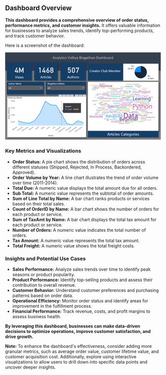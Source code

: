 ## Dashboard Overview

**This dashboard provides a comprehensive overview of order status, performance metrics, and customer insights.** 
It offers valuable information for businesses to analyze sales trends, identify top-performing products, and track customer behavior.


Here is a screenshot of the dashboard:

![Dashboard Screenshot](images/preview.gif)



### Key Metrics and Visualizations

* **Order Status:** A pie chart shows the distribution of orders across different statuses (Shipped, Rejected, In Process, Backordered, Approved).
* **Order Volume by Year:** A line chart illustrates the trend of order volume over time (2011-2014).
* **Total Due:** A numeric value displays the total amount due for all orders.
* **Sub Total:** A numeric value represents the subtotal of order amounts.
* **Sum of Line Total by Name:** A bar chart ranks products or services based on their total sales.
* **Count of OrderID by Name:** A bar chart shows the number of orders for each product or service.
* **Sum of TaxAmt by Name:** A bar chart displays the total tax amount for each product or service.
* **Number of Orders:** A numeric value indicates the total number of orders.
* **Tax Amount:** A numeric value represents the total tax amount.
* **Total Freight:** A numeric value shows the total freight costs.

### Insights and Potential Use Cases

* **Sales Performance:** Analyze sales trends over time to identify peak seasons or product popularity.
* **Product Performance:** Identify top-selling products and assess their contribution to overall revenue.
* **Customer Behavior:** Understand customer preferences and purchasing patterns based on order data.
* **Operational Efficiency:** Monitor order status and identify areas for improvement in the fulfillment process.
* **Financial Performance:** Track revenue, costs, and profit margins to assess business health.

**By leveraging this dashboard, businesses can make data-driven decisions to optimize operations, improve customer satisfaction, and drive growth.**

**Note:** To enhance the dashboard's effectiveness, consider adding more granular metrics, such as average order value, customer lifetime value, and customer acquisition cost. Additionally, explore using interactive visualizations to allow users to drill down into specific data points and uncover deeper insights.
